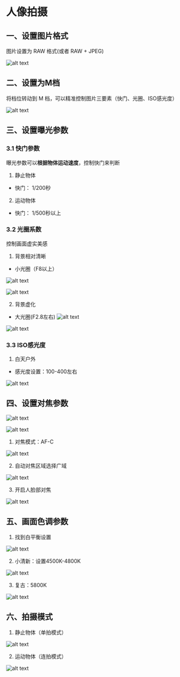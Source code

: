 # 人像拍摄

## 一、设置图片格式

图片设置为 RAW 格式(或者 RAW + JPEG)

![alt text](image.png)

## 二、设置为M档

将档位转动到 M 档，可以精准控制图片三要素（快门、光圈、ISO感光度）

![alt text](image-1.png)

## 三、设置曝光参数

### 3.1 快门参数

曝光参数可以**根据物体运动速度**，控制快门来判断

1. 静止物体
  - 快门： 1/200秒
2. 运动物体
  - 快门： 1/500秒以上

### 3.2 光圈系数

控制画面虚实美感

1. 背景相对清晰
  - 小光圈（F8以上）

![alt text](image-3.png)


![alt text](image-2.png)

2. 背景虚化
  - 大光圈(F2.8左右)
![alt text](image-5.png)

![alt text](image-4.png)


### 3.3 ISO感光度

1. 白天户外
  - 感光度设置：100-400左右

![alt text](image-6.png)

## 四、设置对焦参数


![alt text](image-7.png)

![alt text](image-9.png)


1. 对焦模式：AF-C

![alt text](image-8.png)

2. 自动对焦区域选择广域

![alt text](image-10.png)

3. 开启人脸部对焦

![alt text](image-11.png)


## 五、画面色调参数

1. 找到白平衡设置

![alt text](image-12.png)

2. 小清新：设置4500K-4800K

![alt text](image-13.png)

3. 复古：5800K

![alt text](image-14.png)

## 六、拍摄模式

1. 静止物体（单拍模式）

![alt text](image-15.png)

2. 运动物体（连拍模式）

![alt text](image-16.png)